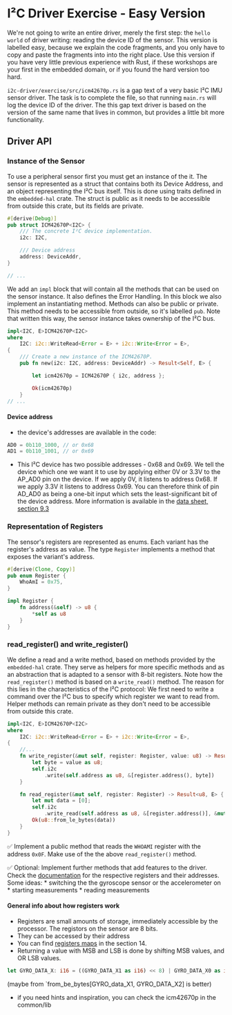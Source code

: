 # I²C Driver Exercise - Easy Version 

We're not going to write an entire driver, merely the first step: the `hello world` of driver writing: reading the device ID of the sensor. This version is labelled easy, because we explain the code fragments, and you only have to copy and paste the fragments into into the right place. Use this version if you have very little previous experience with Rust, if these workshops are your first in the embedded domain, or if you found the hard version too hard. 

`i2c-driver/exercise/src/icm42670p.rs` is a gap text of a very basic I²C IMU sensor driver. The task is to complete the file, so that running `main.rs` will log the device ID of the driver. The this gap text driver is based on the version of the same name that lives in common, but provides a little bit more functionality.

## Driver API

### Instance of the Sensor

To use a peripheral sensor first you must get an instance of the it. The sensor is represented as a struct that contains both its Device Address, and an object representing the I²C bus itself. This is done using traits defined in the `embedded-hal` crate. The struct is public as it needs to be accessible from outside this crate, but its fields are private. 

```rust 
#[derive(Debug)]
pub struct ICM42670P<I2C> {
    /// The concrete I²C device implementation.
    i2c: I2C,

    /// Device address
    address: DeviceAddr,
}

// ...
```

We add an `impl` block that will contain all the methods that can be used on the sensor instance. It also defines the Error Handling. In this block we also implement an instantiating method. Methods can also be public or private. This method needs to be accessible from outside, so it's labelled `pub`. Note that written this way, the sensor instance takes ownership of the I²C bus.

```rust
impl<I2C, E>ICM42670P<I2C>
where
    I2C: i2c::WriteRead<Error = E> + i2c::Write<Error = E>,
{
    /// Create a new instance of the ICM42670P.
    pub fn new(i2c: I2C, address: DeviceAddr) -> Result<Self, E> {

        let icm42670p = ICM42670P { i2c, address };

        Ok(icm42670p)
    }
// ...
```
#### Device address

- the device's addresses are available in the code:

```rust
AD0 = 0b110_1000, // or 0x68
AD1 = 0b110_1001, // or 0x69
```

- This I²C device has two possible addresses - 0x68 and 0x69. 
We tell the device which one we want it to use by applying either 0V or 3.3V to the AP_AD0 pin on the device. If we apply 0V, it listens to address 0x68. If we apply 3.3V it listens to address 0x69. You can therefore think of pin AD_AD0 as being a one-bit input which sets the least-significant bit of the device address.
More information is available in the [data sheet, section 9.3](https://3cfeqx1hf82y3xcoull08ihx-wpengine.netdna-ssl.com/wp-content/uploads/2021/07/DS-000451-ICM-42670-P-v1.0.pdf)
### Representation of Registers 

The sensor's registers are represented as enums. Each variant has the register's address as value. The type `Register` implements a method that exposes the variant's address.

```Rust 
#[derive(Clone, Copy)]
pub enum Register {
    WhoAmI = 0x75,
}

impl Register {
    fn address(&self) -> u8 {
        *self as u8
    }
}

```

### read_register() and write_register()

We define a read and a write method, based on methods provided by the `embedded-hal` crate. They serve as helpers for more specific methods and as an abstraction that is adapted to a sensor with 8-bit registers. Note how the `read_register()` method is based on a `write_read()` method. The reason for this lies in the characteristics of the I²C protocol: We first need to write a command over the I²C bus to specify which register we want to read from. Helper methods can remain private as they don't need to be accessible from outside this crate. 

```rust
impl<I2C, E>ICM42670P<I2C>
where
    I2C: i2c::WriteRead<Error = E> + i2c::Write<Error = E>,
{    
    //...
    fn write_register(&mut self, register: Register, value: u8) -> Result<(), E> {
        let byte = value as u8;
        self.i2c
            .write(self.address as u8, &[register.address(), byte])
    }

    fn read_register(&mut self, register: Register) -> Result<u8, E> {
        let mut data = [0];
        self.i2c
            .write_read(self.address as u8, &[register.address()], &mut data)?;
        Ok(u8::from_le_bytes(data))
    }
}
```

✅ Implement a public method that reads the `WHOAMI` register with the address `0x0F`. Make use of the the above `read_register()` method.


✅ Optional: Implement further methods that add features to the driver. Check the [documentation](https://3cfeqx1hf82y3xcoull08ihx-wpengine.netdna-ssl.com/wp-content/uploads/2021/07/DS-000451-ICM-42670-P-v1.0.pdf) for the respective registers and their addresses. Some ideas:
    * switching the the gyroscope sensor or the accelerometer on
    * starting measurements
    * reading measurements

#### General info about how registers work

- Registers are small amounts of storage, immediately accessible by the processor. The registors on the sensor are 8 bits.
- They can be accessed by their address
- You can find [registers maps](https://3cfeqx1hf82y3xcoull08ihx-wpengine.netdna-ssl.com/wp-content/uploads/2021/07/DS-000451-ICM-42670-P-v1.0.pdf) in the section 14.
- Returning a value with MSB and LSB is done by shifting MSB values, and OR LSB values.
```rust
let GYRO_DATA_X: i16 = ((GYRO_DATA_X1 as i16) << 8) | GYRO_DATA_X0 as i16;
```
(maybe from `from_be_bytes[GYRO_data_X1, GYRO_DATA_X2] is better)
- if you need hints and inspiration, you can check the icm42670p in the common/lib

